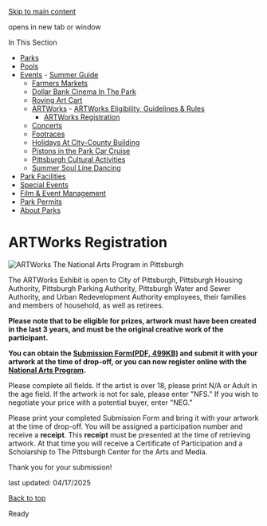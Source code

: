 [Skip to main content](https://www.pittsburghpa.gov/Recreation-Events/Events/ARTWorks/ARTWorks-Registration#main-content)

opens in new tab or window

In This Section

- [Parks](https://www.pittsburghpa.gov/Recreation-Events/Parks)
- [Pools](https://www.pittsburghpa.gov/Recreation-Events/Pools)
- [Events](https://www.pittsburghpa.gov/Recreation-Events/Events)  - [Summer Guide](https://www.pittsburghpa.gov/Recreation-Events/Events/Summer-Guide)
  - [Farmers Markets](https://www.pittsburghpa.gov/Recreation-Events/Events/Farmers-Markets)
  - [Dollar Bank Cinema In The Park](https://www.pittsburghpa.gov/Recreation-Events/Events/Dollar-Bank-Cinema-In-The-Park)
  - [Roving Art Cart](https://www.pittsburghpa.gov/Recreation-Events/Events/Roving-Art-Cart)
  - [ARTWorks](https://www.pittsburghpa.gov/Recreation-Events/Events/ARTWorks)    - [ARTWorks Eligibility, Guidelines & Rules](https://www.pittsburghpa.gov/Recreation-Events/Events/ARTWorks/ARTWorks-Eligibility-Guidelines-Rules)
    - [ARTWorks Registration](https://www.pittsburghpa.gov/Recreation-Events/Events/ARTWorks/ARTWorks-Registration)
  - [Concerts](https://www.pittsburghpa.gov/Recreation-Events/Events/Concerts)
  - [Footraces](https://www.pittsburghpa.gov/Recreation-Events/Events/Footraces)
  - [Holidays At City-County Building](https://www.pittsburghpa.gov/Recreation-Events/Events/Holidays-At-City-County-Building)
  - [Pistons in the Park Car Cruise](https://www.pittsburghpa.gov/Recreation-Events/Events/Pistons-in-the-Park-Car-Cruise)
  - [Pittsburgh Cultural Activities](https://www.pittsburghpa.gov/Recreation-Events/Events/Pittsburgh-Cultural-Activities)
  - [Summer Soul Line Dancing](https://www.pittsburghpa.gov/Recreation-Events/Events/Summer-Soul-Line-Dancing)
- [Park Facilities](https://www.pittsburghpa.gov/Recreation-Events/Park-Facilities)
- [Special Events](https://www.pittsburghpa.gov/Recreation-Events/Special-Events)
- [Film & Event Management](https://www.pittsburghpa.gov/Recreation-Events/Film-Event-Management)
- [Park Permits](https://www.pittsburghpa.gov/Recreation-Events/Park-Permits)
- [About Parks](https://www.pittsburghpa.gov/Recreation-Events/About-Parks)

# ARTWorks Registration

![ARTWorks The National Arts Program in Pittsburgh](https://www.pittsburghpa.gov/files/assets/city/v/1/special-events/events/8490_artworks-logo.jpg)

The ARTWorks Exhibit is open to City of Pittsburgh, Pittsburgh Housing Authority, Pittsburgh Parking Authority, Pittsburgh Water and Sewer Authority, and Urban Redevelopment Authority employees, their families and members of household, as well as retirees.

**Please note that to be eligible for prizes, artwork must have been created in the last 3 years, and must be the original creative work of the participant.**

**You can obtain the [Submission Form(PDF, 499KB)](https://www.pittsburghpa.gov/files/assets/city/v/1/parks/documents/23988_artworks_submission_form_2024.pdf) and submit it with your artwork at the time of drop-off, or you can now register online with the [National Arts Program](https://nationalartsprogram.org/pittsburgh).**

Please complete all fields. If the artist is over 18, please print N/A or Adult in the age field. If the artwork is not for sale, please enter "NFS." If you wish to negotiate your price with a potential buyer, enter "NEG."

Please print your completed Submission Form and bring it with your artwork at the time of drop-off. You will be assigned a participation number and receive a **receipt**. This **receipt** must be presented at the time of retrieving artwork. At that time you will receive a Certificate of Participation and a Scholarship to The Pittsburgh Center for the Arts and Media.

Thank you for your submission!

last updated: 04/17/2025

[Back to top](https://www.pittsburghpa.gov/Recreation-Events/Events/ARTWorks/ARTWorks-Registration#body-top)

Ready
